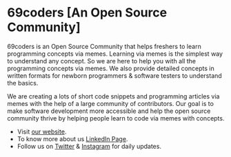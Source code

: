 # 69coders [An Open Source Community]

69coders is an Open Source Community that helps freshers to learn programming concepts via memes. Learning via memes is the simplest way to understand any concept. So we are here to help you with all the programming concepts via memes. We also provide detailed concepts in written formats for newborn programmers & software testers to understand the basics.

We are creating a lots of short code snippets and programming articles via memes with the help of a large community of contributors. Our goal is to make software development more accessible and help the open source community thrive by helping people learn to code via memes with concepts. 

* Visit [our website](https://linktr.ee/69coders).
* To know more about us [LinkedIn Page](https://www.linkedin.com/company/69coders/?viewAsMember=true&original_referer=).
* Follow us on [Twitter](https://twitter.com/69coders) & [Instagram](https://www.instagram.com/69coders) for daily updates.
